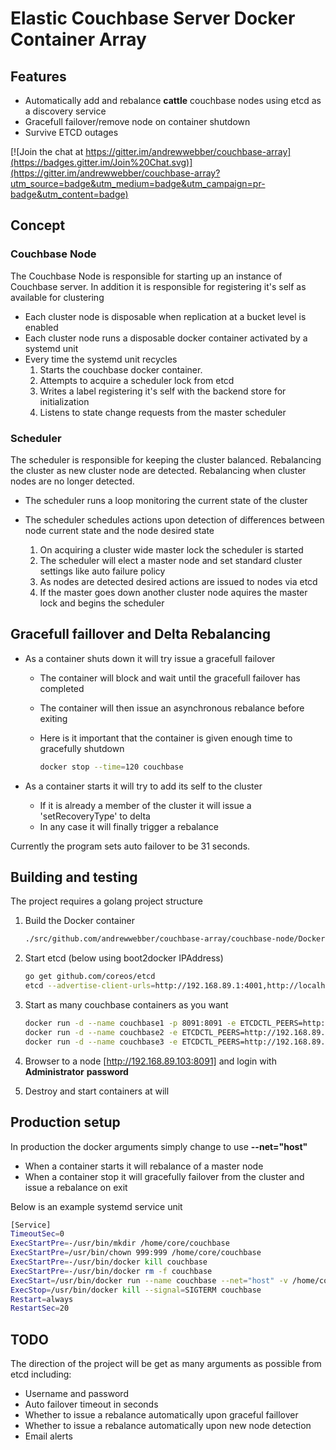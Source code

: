 # Elastic Couchbase Server Docker Container Array

## Features
- Automatically add and rebalance **cattle** couchbase nodes using etcd as a discovery service
- Gracefull failover/remove node on container shutdown
- Survive ETCD outages

[![Join the chat at https://gitter.im/andrewwebber/couchbase-array](https://badges.gitter.im/Join%20Chat.svg)](https://gitter.im/andrewwebber/couchbase-array?utm_source=badge&utm_medium=badge&utm_campaign=pr-badge&utm_content=badge)

## Concept

### Couchbase Node

The Couchbase Node is responsible for starting up an instance of Couchbase server. In addition it is responsible for registering it's self as available for clustering

- Each cluster node is disposable when replication at a bucket level is enabled
- Each cluster node runs a disposable docker container activated by a systemd unit
- Every time the systemd unit recycles
  1. Starts the couchbase docker container.
  2. Attempts to acquire a scheduler lock from etcd
  3. Writes a label registering it's self with the backend store for initialization
  4. Listens to state change requests from the master scheduler

### Scheduler

The scheduler is responsible for keeping the cluster balanced. Rebalancing the cluster as new cluster node are detected. Rebalancing when cluster nodes are no longer detected.

- The scheduler runs a loop monitoring the current state of the cluster
- The scheduler schedules actions upon detection of differences between node current state and the node desired state

  1. On acquiring a cluster wide master lock the scheduler is started
  2. The scheduler will elect a master node and set standard cluster settings like auto failure policy
  3. As nodes are detected desired actions are issued to nodes via etcd
  4. If the master goes down another cluster node aquires the master lock and begins the scheduler

## Gracefull faillover and Delta Rebalancing
- As a container shuts down it will try issue a gracefull failover
  + The container will block and wait until the gracefull failover has completed
  + The container will then issue an asynchronous rebalance before exiting
  + Here is it important that the container is given enough time to gracefully shutdown

    ```bash
    docker stop --time=120 couchbase
    ```

- As a container starts it will try to add its self to the cluster
  + If it is already a member of the cluster it will issue a 'setRecoveryType' to delta
  + In any case it will finally trigger a rebalance

Currently the program sets auto failover to be 31 seconds.

## Building and testing

The project requires a golang project structure

1.  Build the Docker container

    ```bash
    ./src/github.com/andrewwebber/couchbase-array/couchbase-node/Docker/build.sh
    ```

2.  Start etcd (below using boot2docker IPAddress)

    ```bash
    go get github.com/coreos/etcd
    etcd --advertise-client-urls=http://192.168.89.1:4001,http://localhost:4001 --listen-client-urls=http://192.168.89.1:4001,http://localhost:4001
    ```

3.  Start as many couchbase containers as you want

    ```bash
    docker run -d --name couchbase1 -p 8091:8091 -e ETCDCTL_PEERS=http://192.168.89.1:4001 andrewwebber/couchbase-cloudarray
    docker run -d --name couchbase2 -e ETCDCTL_PEERS=http://192.168.89.1:4001 andrewwebber/couchbase-cloudarray
    docker run -d --name couchbase3 -e ETCDCTL_PEERS=http://192.168.89.1:4001 andrewwebber/couchbase-cloudarray
    ```

4.  Browser to a node [http://192.168.89.103:8091] and login with **Administrator** **password**

5.  Destroy and start containers at will


## Production setup

In production the docker arguments simply change to use **--net="host"**
- When a container starts it will rebalance of a master node
- When a container stop it will gracefully failover from the cluster and issue a rebalance on exit

Below is an example systemd service unit

```bash
[Service]
TimeoutSec=0
ExecStartPre=-/usr/bin/mkdir /home/core/couchbase
ExecStartPre=/usr/bin/chown 999:999 /home/core/couchbase
ExecStartPre=-/usr/bin/docker kill couchbase
ExecStartPre=-/usr/bin/docker rm -f couchbase
ExecStart=/usr/bin/docker run --name couchbase --net="host" -v /home/core/couchbase:/opt/couchbase/var -e ETCDCTL_PEERS=http://192.168.89.215:4001 --ulimit nofile=40960:40960 --ulimit core=100000000:100000000 --ulimit memlock=100000000:100000000 andrewwebber/couchbase-array
ExecStop=/usr/bin/docker kill --signal=SIGTERM couchbase
Restart=always
RestartSec=20
```

## TODO

The direction of the project will be get as many arguments as possible from etcd including:
- Username and password
- Auto failover timeout in seconds
- Whether to issue a rebalance automatically upon graceful faillover
- Whether to issue a rebalance automatically upon new node detection
- Email alerts
